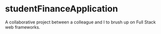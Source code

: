 # studentFinanceApplication
A collaborative project between a colleague and I to brush up on Full Stack web frameworks.
